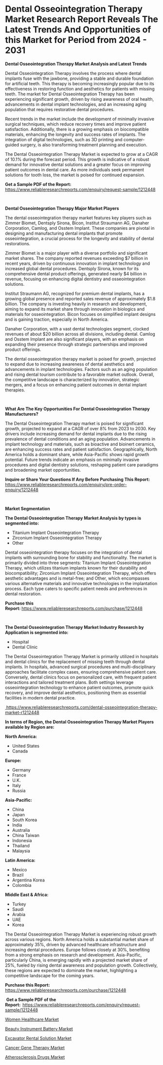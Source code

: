 <p><h1>Dental Osseointegration Therapy Market Research Report Reveals The Latest Trends And Opportunities of this Market for Period from 2024 - 2031</h1></p><p><strong>Dental Osseointegration Therapy Market Analysis and Latest Trends</strong></p>
<p><p>Dental Osseointegration Therapy involves the process where dental implants fuse with the jawbone, providing a stable and durable foundation for artificial teeth. This therapy is becoming increasingly popular due to its effectiveness in restoring function and aesthetics for patients with missing teeth. The market for Dental Osseointegration Therapy has been experiencing significant growth, driven by rising awareness of oral health, advancements in dental implant technologies, and an increasing aging population that requires restorative dental procedures.</p><p>Recent trends in the market include the development of minimally invasive surgical techniques, which reduce recovery times and improve patient satisfaction. Additionally, there is a growing emphasis on biocompatible materials, enhancing the longevity and success rates of implants. The integration of digital technologies, such as 3D printing and computer-guided surgery, is also transforming treatment planning and execution.</p><p>The Dental Osseointegration Therapy Market is expected to grow at a CAGR of 10.1% during the forecast period. This growth is indicative of a robust demand for innovative dental solutions and a greater focus on improving patient outcomes in dental care. As more individuals seek permanent solutions for tooth loss, the market is poised for continued expansion.</p></p>
<p><strong>Get a Sample PDF of the Report:&nbsp;</strong> <a href="https://www.reliableresearchreports.com/enquiry/request-sample/1212448?utm_campaign=12&utm_medium=2&utm_source=Github&utm_content=ia&utm_term=17122024&utm_id=dental-osseointegration-therapy">https://www.reliableresearchreports.com/enquiry/request-sample/1212448</a></p>
<p>&nbsp;</p>
<p><strong>Dental Osseointegration Therapy Major Market Players</strong></p>
<p><p>The dental osseointegration therapy market features key players such as Zimmer Biomet, Dentsply Sirona, Bicon, Institut Straumann AG, Danaher Corporation, Camlog, and Osstem Implant. These companies are pivotal in designing and manufacturing dental implants that promote osseointegration, a crucial process for the longevity and stability of dental restorations.</p><p>Zimmer Biomet is a major player with a diverse portfolio and significant market shares. The company reported revenues exceeding $7 billion in recent years, driven by continuous innovation in implant technology and increased global dental procedures. Dentsply Sirona, known for its comprehensive dental product offerings, generated nearly $4 billion in revenue, focusing on enhancing digital dentistry and osseointegration solutions.</p><p>Institut Straumann AG, recognized for premium dental implants, has a growing global presence and reported sales revenue of approximately $1.8 billion. The company is investing heavily in research and development, aiming to expand its market share through innovation in biologics and materials for osseointegration. Bicon focuses on simplified implant designs and is gaining traction, especially in North America.</p><p>Danaher Corporation, with a vast dental technologies segment, clocked revenues of about $20 billion across all divisions, including dental. Camlog and Osstem Implant are also significant players, with an emphasis on expanding their presence through strategic partnerships and improved product offerings.</p><p>The dental osseointegration therapy market is poised for growth, projected to expand due to increasing awareness of dental aesthetics and advancements in implant technologies. Factors such as an aging population and rising dental tourism contribute to a favorable market outlook. Overall, the competitive landscape is characterized by innovation, strategic mergers, and a focus on enhancing patient outcomes in dental implant therapies.</p></p>
<p>&nbsp;</p>
<p><strong>What Are The Key Opportunities For Dental Osseointegration Therapy Manufacturers?</strong></p>
<p><p>The Dental Osseointegration Therapy market is poised for significant growth, projected to expand at a CAGR of over 8% from 2023 to 2030. Key drivers include increasing demand for dental implants due to the rising prevalence of dental conditions and an aging population. Advancements in implant technology and materials, such as bioactive and bioinert ceramics, are enhancing success rates and patient satisfaction. Geographically, North America holds a dominant share, while Asia-Pacific shows rapid growth potential. Future trends indicate an emphasis on minimally invasive procedures and digital dentistry solutions, reshaping patient care paradigms and broadening market opportunities.</p></p>
<p><strong>Inquire or Share Your Questions If Any Before Purchasing This Report:</strong> <a href="https://www.reliableresearchreports.com/enquiry/pre-order-enquiry/1212448?utm_campaign=12&utm_medium=2&utm_source=Github&utm_content=ia&utm_term=17122024&utm_id=dental-osseointegration-therapy">https://www.reliableresearchreports.com/enquiry/pre-order-enquiry/1212448</a></p>
<p>&nbsp;</p>
<p><strong>Market Segmentation</strong></p>
<p><strong>The Dental Osseointegration Therapy Market Analysis by types is segmented into:</strong></p>
<p><ul><li>Titanium Implant Osseointegration Therapy</li><li>Zirconium Implant Osseointegration Therapy</li><li>Other</li></ul></p>
<p><p>Dental osseointegration therapy focuses on the integration of dental implants with surrounding bone for stability and functionality. The market is primarily divided into three segments: Titanium Implant Osseointegration Therapy, which utilizes titanium implants known for their durability and biocompatibility; Zirconium Implant Osseointegration Therapy, which offers aesthetic advantages and is metal-free; and Other, which encompasses various alternative materials and innovative technologies in the implantation process. Each type caters to specific patient needs and preferences in dental restoration.</p></p>
<p><strong>Purchase this Report:&nbsp;</strong><a href="https://www.reliableresearchreports.com/purchase/1212448?utm_campaign=12&utm_medium=2&utm_source=Github&utm_content=ia&utm_term=17122024&utm_id=dental-osseointegration-therapy">https://www.reliableresearchreports.com/purchase/1212448</a></p>
<p>&nbsp;</p>
<p><strong>The Dental Osseointegration Therapy Market Industry Research by Application is segmented into:</strong></p>
<p><ul><li>Hospital</li><li>Dental Clinic</li></ul></p>
<p><p>The Dental Osseointegration Therapy Market is primarily utilized in hospitals and dental clinics for the replacement of missing teeth through dental implants. In hospitals, advanced surgical procedures and multi-disciplinary approaches facilitate complex cases, ensuring comprehensive patient care. Conversely, dental clinics focus on personalized care, with frequent patient interactions and tailored treatment plans. Both settings leverage osseointegration technology to enhance patient outcomes, promote quick recovery, and improve dental aesthetics, positioning them as essential facilities in modern dental practice.</p></p>
<p><a href="https://www.reliableresearchreports.com/dental-osseointegration-therapy-market-r1212448?utm_campaign=12&utm_medium=2&utm_source=Github&utm_content=ia&utm_term=17122024&utm_id=dental-osseointegration-therapy">&nbsp;https://www.reliableresearchreports.com/dental-osseointegration-therapy-market-r1212448</a></p>
<p><strong>In terms of Region, the Dental Osseointegration Therapy Market Players available by Region are:</strong></p>
<p>
    <p> <strong> North America: </strong>
        <ul>
            <li>United States</li>
            <li>Canada</li>
        </ul>
        </p> 
    <p> <strong> Europe: </strong>
        <ul>
            <li>Germany</li>
            <li>France</li>
            <li>U.K.</li>
            <li>Italy</li>
            <li>Russia</li>
        </ul>
        </p> 
    <p> <strong> Asia-Pacific: </strong>
        <ul>
            <li>China</li>
            <li>Japan</li>
            <li>South Korea</li>
            <li>India</li>
            <li>Australia</li>
            <li>China Taiwan</li>
            <li>Indonesia</li>
            <li>Thailand</li>
            <li>Malaysia</li>
        </ul>
        </p> 
    <p> <strong> Latin America: </strong>
        <ul>
            <li>Mexico</li>
            <li>Brazil</li>
            <li>Argentina Korea</li>
            <li>Colombia</li>
        </ul>
        </p> 
    <p> <strong> Middle East & Africa: </strong>
        <ul>
            <li>Turkey</li>
            <li>Saudi</li>
            <li>Arabia</li>
            <li>UAE</li>
            <li>Korea</li>
        </ul>
    </p>
    </p>
<p><p>The Dental Osseointegration Therapy Market is experiencing robust growth across various regions. North America holds a substantial market share of approximately 35%, driven by advanced healthcare infrastructure and increasing dental procedures. Europe follows closely at 30%, benefiting from a strong emphasis on research and development. Asia-Pacific, particularly China, is emerging rapidly with a projected market share of 25%, fueled by rising dental awareness and population growth. Collectively, these regions are expected to dominate the market, highlighting a competitive landscape for the coming years.</p></p>
<p><strong>Purchase this Report: </strong><a href="https://www.reliableresearchreports.com/purchase/1212448?utm_campaign=12&utm_medium=2&utm_source=Github&utm_content=ia&utm_term=17122024&utm_id=dental-osseointegration-therapy">https://www.reliableresearchreports.com/purchase/1212448</a></p>
<p>&nbsp;<strong>Get a Sample PDF of the Report:&nbsp;&nbsp;</strong><a href="https://www.reliableresearchreports.com/enquiry/request-sample/1212448?utm_campaign=12&utm_medium=2&utm_source=Github&utm_content=ia&utm_term=17122024&utm_id=dental-osseointegration-therapy">https://www.reliableresearchreports.com/enquiry/request-sample/1212448</a></p>
<p><strong></strong></p>
<p><p><a href="https://www.linkedin.com/pulse/revenue-analysis-women-healthcare-market-projected-93-cagr-2024-17h0f?utm_campaign=12&utm_medium=2&utm_source=Github&utm_content=ia&utm_term=17122024&utm_id=dental-osseointegration-therapy">Women Healthcare Market</a></p><p><a href="https://github.com/GenaGaines34/Market-Research-Report-List-1/blob/main/beauty-instrument-battery-market.md?utm_campaign=12&utm_medium=2&utm_source=Github&utm_content=ia&utm_term=17122024&utm_id=dental-osseointegration-therapy">Beauty Instrument Battery Market</a></p><p><a href="https://github.com/JakirUddin511/Market-Research-Report-List-1/blob/main/excavator-rental-solution-market.md?utm_campaign=12&utm_medium=2&utm_source=Github&utm_content=ia&utm_term=17122024&utm_id=dental-osseointegration-therapy">Excavator Rental Solution Market</a></p><p><a href="https://www.linkedin.com/pulse/future-revenue-market-insights-cancer-gene-therapy-industry-125-kcugf?utm_campaign=12&utm_medium=2&utm_source=Github&utm_content=ia&utm_term=17122024&utm_id=dental-osseointegration-therapy">Cancer Gene Therapy Market</a></p><p><a href="https://www.linkedin.com/pulse/projected-77-cagr-atherosclerosis-drugs-market-2024-2031-trend-oipkf?utm_campaign=12&utm_medium=2&utm_source=Github&utm_content=ia&utm_term=17122024&utm_id=dental-osseointegration-therapy">Atherosclerosis Drugs Market</a></p></p>